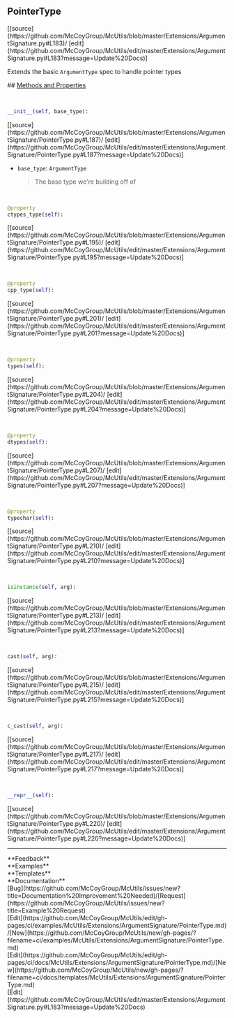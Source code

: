 ## <a id="McUtils.Extensions.ArgumentSignature.PointerType">PointerType</a> 

<div class="docs-source-link" markdown="1">
[[source](https://github.com/McCoyGroup/McUtils/blob/master/Extensions/ArgumentSignature.py#L183)/
[edit](https://github.com/McCoyGroup/McUtils/edit/master/Extensions/ArgumentSignature.py#L183?message=Update%20Docs)]
</div>

Extends the basic `ArgumentType` spec to handle pointer types







<div class="collapsible-section">
 <div class="collapsible-section collapsible-section-header" markdown="1">
## <a class="collapse-link" data-toggle="collapse" href="#methods" markdown="1"> Methods and Properties</a> <a class="float-right" data-toggle="collapse" href="#methods"><i class="fa fa-chevron-down"></i></a>
 </div>
 <div class="collapsible-section collapsible-section-body collapse show" id="methods" markdown="1">
 
<a id="McUtils.Extensions.ArgumentSignature.PointerType.__init__" class="docs-object-method">&nbsp;</a> 
```python
__init__(self, base_type): 
```
<div class="docs-source-link" markdown="1">
[[source](https://github.com/McCoyGroup/McUtils/blob/master/Extensions/ArgumentSignature/PointerType.py#L187)/
[edit](https://github.com/McCoyGroup/McUtils/edit/master/Extensions/ArgumentSignature/PointerType.py#L187?message=Update%20Docs)]
</div>

  - `base_type`: `ArgumentType`
    > The base type we're building off of


<a id="McUtils.Extensions.ArgumentSignature.PointerType.ctypes_type" class="docs-object-method">&nbsp;</a> 
```python
@property
ctypes_type(self): 
```
<div class="docs-source-link" markdown="1">
[[source](https://github.com/McCoyGroup/McUtils/blob/master/Extensions/ArgumentSignature/PointerType.py#L195)/
[edit](https://github.com/McCoyGroup/McUtils/edit/master/Extensions/ArgumentSignature/PointerType.py#L195?message=Update%20Docs)]
</div>


<a id="McUtils.Extensions.ArgumentSignature.PointerType.cpp_type" class="docs-object-method">&nbsp;</a> 
```python
@property
cpp_type(self): 
```
<div class="docs-source-link" markdown="1">
[[source](https://github.com/McCoyGroup/McUtils/blob/master/Extensions/ArgumentSignature/PointerType.py#L201)/
[edit](https://github.com/McCoyGroup/McUtils/edit/master/Extensions/ArgumentSignature/PointerType.py#L201?message=Update%20Docs)]
</div>


<a id="McUtils.Extensions.ArgumentSignature.PointerType.types" class="docs-object-method">&nbsp;</a> 
```python
@property
types(self): 
```
<div class="docs-source-link" markdown="1">
[[source](https://github.com/McCoyGroup/McUtils/blob/master/Extensions/ArgumentSignature/PointerType.py#L204)/
[edit](https://github.com/McCoyGroup/McUtils/edit/master/Extensions/ArgumentSignature/PointerType.py#L204?message=Update%20Docs)]
</div>


<a id="McUtils.Extensions.ArgumentSignature.PointerType.dtypes" class="docs-object-method">&nbsp;</a> 
```python
@property
dtypes(self): 
```
<div class="docs-source-link" markdown="1">
[[source](https://github.com/McCoyGroup/McUtils/blob/master/Extensions/ArgumentSignature/PointerType.py#L207)/
[edit](https://github.com/McCoyGroup/McUtils/edit/master/Extensions/ArgumentSignature/PointerType.py#L207?message=Update%20Docs)]
</div>


<a id="McUtils.Extensions.ArgumentSignature.PointerType.typechar" class="docs-object-method">&nbsp;</a> 
```python
@property
typechar(self): 
```
<div class="docs-source-link" markdown="1">
[[source](https://github.com/McCoyGroup/McUtils/blob/master/Extensions/ArgumentSignature/PointerType.py#L210)/
[edit](https://github.com/McCoyGroup/McUtils/edit/master/Extensions/ArgumentSignature/PointerType.py#L210?message=Update%20Docs)]
</div>


<a id="McUtils.Extensions.ArgumentSignature.PointerType.isinstance" class="docs-object-method">&nbsp;</a> 
```python
isinstance(self, arg): 
```
<div class="docs-source-link" markdown="1">
[[source](https://github.com/McCoyGroup/McUtils/blob/master/Extensions/ArgumentSignature/PointerType.py#L213)/
[edit](https://github.com/McCoyGroup/McUtils/edit/master/Extensions/ArgumentSignature/PointerType.py#L213?message=Update%20Docs)]
</div>


<a id="McUtils.Extensions.ArgumentSignature.PointerType.cast" class="docs-object-method">&nbsp;</a> 
```python
cast(self, arg): 
```
<div class="docs-source-link" markdown="1">
[[source](https://github.com/McCoyGroup/McUtils/blob/master/Extensions/ArgumentSignature/PointerType.py#L215)/
[edit](https://github.com/McCoyGroup/McUtils/edit/master/Extensions/ArgumentSignature/PointerType.py#L215?message=Update%20Docs)]
</div>


<a id="McUtils.Extensions.ArgumentSignature.PointerType.c_cast" class="docs-object-method">&nbsp;</a> 
```python
c_cast(self, arg): 
```
<div class="docs-source-link" markdown="1">
[[source](https://github.com/McCoyGroup/McUtils/blob/master/Extensions/ArgumentSignature/PointerType.py#L217)/
[edit](https://github.com/McCoyGroup/McUtils/edit/master/Extensions/ArgumentSignature/PointerType.py#L217?message=Update%20Docs)]
</div>


<a id="McUtils.Extensions.ArgumentSignature.PointerType.__repr__" class="docs-object-method">&nbsp;</a> 
```python
__repr__(self): 
```
<div class="docs-source-link" markdown="1">
[[source](https://github.com/McCoyGroup/McUtils/blob/master/Extensions/ArgumentSignature/PointerType.py#L220)/
[edit](https://github.com/McCoyGroup/McUtils/edit/master/Extensions/ArgumentSignature/PointerType.py#L220?message=Update%20Docs)]
</div>
 </div>
</div>












---


<div markdown="1" class="text-secondary">
<div class="container">
  <div class="row">
   <div class="col" markdown="1">
**Feedback**   
</div>
   <div class="col" markdown="1">
**Examples**   
</div>
   <div class="col" markdown="1">
**Templates**   
</div>
   <div class="col" markdown="1">
**Documentation**   
</div>
   <div class="col" markdown="1">
   
</div>
   <div class="col" markdown="1">
   
</div>
   <div class="col" markdown="1">
   
</div>
</div>
  <div class="row">
   <div class="col" markdown="1">
[Bug](https://github.com/McCoyGroup/McUtils/issues/new?title=Documentation%20Improvement%20Needed)/[Request](https://github.com/McCoyGroup/McUtils/issues/new?title=Example%20Request)   
</div>
   <div class="col" markdown="1">
[Edit](https://github.com/McCoyGroup/McUtils/edit/gh-pages/ci/examples/McUtils/Extensions/ArgumentSignature/PointerType.md)/[New](https://github.com/McCoyGroup/McUtils/new/gh-pages/?filename=ci/examples/McUtils/Extensions/ArgumentSignature/PointerType.md)   
</div>
   <div class="col" markdown="1">
[Edit](https://github.com/McCoyGroup/McUtils/edit/gh-pages/ci/docs/McUtils/Extensions/ArgumentSignature/PointerType.md)/[New](https://github.com/McCoyGroup/McUtils/new/gh-pages/?filename=ci/docs/templates/McUtils/Extensions/ArgumentSignature/PointerType.md)   
</div>
   <div class="col" markdown="1">
[Edit](https://github.com/McCoyGroup/McUtils/edit/master/Extensions/ArgumentSignature.py#L183?message=Update%20Docs)   
</div>
   <div class="col" markdown="1">
   
</div>
   <div class="col" markdown="1">
   
</div>
   <div class="col" markdown="1">
   
</div>
</div>
</div>
</div>